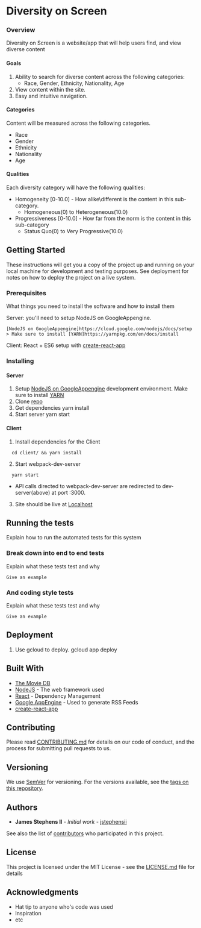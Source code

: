 # Diversity on Screen

### Overview
Diversity on Screen is a website/app that will help users find, and view diverse content

#### Goals
1. Ability to search for diverse content across the following categories:
   - Race, Gender, Ethnicity, Nationality, Age
2. View content within the site.
3. Easy and intuitive navigation.

#### Categories
   Content will be measured across the following categories.
   - Race
   - Gender
   - Ethnicity
   - Nationality
   - Age

#### Qualities
   Each diversity category will have the following qualities:
   - Homogeneity [0-10.0] - How alike\different is the content in this sub-category.
     - Homogeneous(0) to Heterogeneous(10.0)
   - Progressiveness [0-10.0] - How far from the norm is the content in this sub-category
     - Status Quo(0) to Very Progressive(10.0)


## Getting Started

These instructions will get you a copy of the project up and running on your local machine for development and testing purposes. See deployment for notes on how to deploy the project on a live system.

### Prerequisites

What things you need to install the software and how to install them

Server: you'll need to setup NodeJS on GoogleAppengine.

```
[NodeJS on GoogleAppengine]https://cloud.google.com/nodejs/docs/setup
> Make sure to install [YARN]https://yarnpkg.com/en/docs/install
```

Client: React + ES6 setup with [create-react-app](https://github.com/facebook/create-react-app)


### Installing
#### Server
1. Setup [NodeJS on GoogleAppengine](https://cloud.google.com/nodejs/docs/setup) development environment.
    Make sure to install [YARN](https://yarnpkg.com/en/docs/install)
2. Clone [repo](https://console.cloud.google.com/code/develop/browse/diversity-on-screen?project=diversity-on-screen)
3. Get dependencies
    yarn install
4. Start server
  yarn start
#### Client
1. Install dependencies for the Client
```
  cd client/ && yarn install
```
2. Start webpack-dev-server
```
  yarn start
```
  * API calls directed to webpack-dev-server are redirected to dev-server(above) at port :3000.
3. Site should be live at [Localhost](http://localhost:3001/)
    
## Running the tests

Explain how to run the automated tests for this system

### Break down into end to end tests

Explain what these tests test and why

```
Give an example
```

### And coding style tests

Explain what these tests test and why

```
Give an example
```

## Deployment

1. Use gcloud to deploy.
    gcloud app deploy

## Built With

* [The Movie DB](https://www.themoviedb.org)
* [NodeJS](http://www.dropwizard.io/1.0.2/docs/) - The web framework used
* [React](https://maven.apache.org/) - Dependency Management
* [Google AppEngine](https://rometools.github.io/rome/) - Used to generate RSS Feeds
* [create-react-app](https://github.com/facebook/create-react-app)

## Contributing

Please read [CONTRIBUTING.md](https://gist.github.com/PurpleBooth/b24679402957c63ec426) for details on our code of conduct, and the process for submitting pull requests to us.

## Versioning

We use [SemVer](http://semver.org/) for versioning. For the versions available, see the [tags on this repository](https://github.com/your/project/tags).

## Authors

* **James Stephens II** - *Initial work* - [jstephensii](https://github.com/jstephensii)

See also the list of [contributors](https://github.com/your/project/contributors) who participated in this project.

## License

This project is licensed under the MIT License - see the [LICENSE.md](LICENSE.md) file for details

## Acknowledgments

* Hat tip to anyone who's code was used
* Inspiration
* etc
